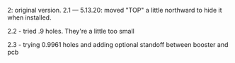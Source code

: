 2: original version.
2.1 — 5.13.20: moved "TOP" a little northward to hide it when installed.

2.2 - tried .9 holes. They're a little too small 

2.3 - trying 0.9961 holes and adding optional standoff between booster and pcb